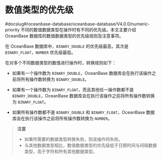 数值类型的优先级 
=============================
#docslug#/oceanbase-database/oceanbase-database/V4.0.0/numeric-priority
不同的数值数据类型在操作时有不同的优先级。本文主要介绍 OceanBase 数据库的数值数据类型的优先级规则及注意事项。

在 OceanBase 数据库中，`BINARY_DOUBLE` 的优先级最高，其次是 `BINARY_FLOAT`，`NUMBER` 优先级最低。

在对多个不同数据类型的数值进行操作时，转换规则如下：

* 如果有一个操作数为 `BINARY_DOUBLE`，OceanBase 数据库会在执行该操作之前将所有操作数转换为 `BINARY_DOUBLE`。

  

* 如果有一个操作数为 `BINARY_FLOAT`，而且其他任一操作数都不是 `BINARY_DOUBLE`，OceanBase 数据库会在执行该操作之前将所有操作数转换为 `BINARY_FLOAT`。

  

* 如果所有操作数都不是 `BINARY_DOUBLE` 和 `BINARY_FLOAT`，OceanBase 数据库会在执行该操作之前将所有操作数转换为 `NUMBER`。

  



>**注意**
>
>* 如果所需要的数据类型转换失败，则该操作将失败。
>* 与其他数据类型相比，数值数据类型的优先级低于日期时间与间隔数据类型，高于字符和所有其他数据类型。

  




